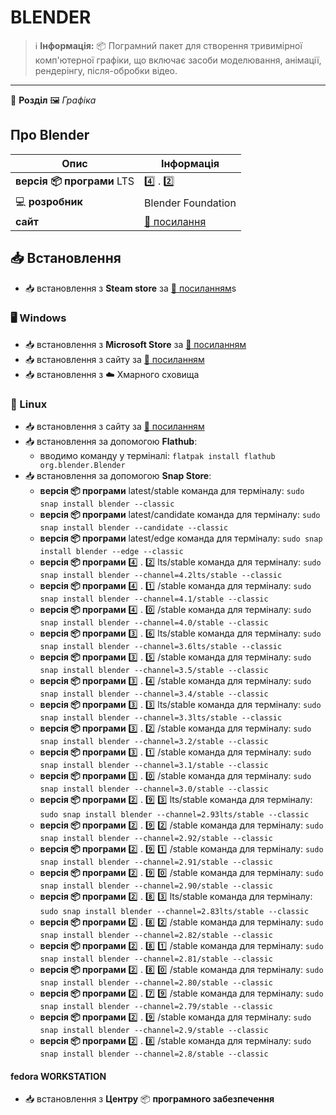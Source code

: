 # BLENDER


> :information_source: **Інформація:** :package: Пограмний пакет для створення тривимірної комп'ютерної графіки, що включає засоби моделювання, анімації, рендерінгу, після-обробки відео.

---

:open_file_folder: **Розділ** :framed_picture: *Графіка*

## Про Blender

| Опис | Інформація |
| ---- | ---------- |
| **версія :package: програми** LTS | :four: . :two: |
| :computer: **розробник** | Blender Foundation |
| **сайт** | [:link: посилання](https://www.blender.org) |

## :inbox_tray: Встановлення

- :inbox_tray: встановлення з **Steam store** за [:link: посиланням](https://store.steampowered.com/app/365670/Blender/)s

### :desktop_computer: Windows

- :inbox_tray: встановлення з **Microsoft Store** за [:link: посиланням](https://apps.microsoft.com/store/detail/blender/9PP3C07GTVRH)
- :inbox_tray: встановлення з сайту за [:link: посиланням](https://www.blender.org/download/)
- :inbox_tray: встановлення з :cloud: Хмарного сховища

### :penguin: Linux

- :inbox_tray: встановлення з сайту за [:link: посиланням](https://www.blender.org/download/)
- :inbox_tray: встановлення за допомогою **Flathub**:
  - вводимо команду у терміналі: `flatpak install flathub org.blender.Blender`
- :inbox_tray: встановлення за допомогою **Snap Store**:
  - **версія :package: програми** latest/stable команда для терміналу: `sudo snap install blender --classic`
  - **версія :package: програми** latest/candidate команда для терміналу: `sudo snap install blender --candidate --classic`
  - **версія :package: програми** latest/edge команда для терміналу: `sudo snap install blender --edge --classic`
  - **версія :package: програми** :four: . :two: lts/stable команда для терміналу: `sudo snap install blender --channel=4.2lts/stable --classic`
  - **версія :package: програми** :four: . :one: /stable команда для терміналу: `sudo snap install blender --channel=4.1/stable --classic`
  - **версія :package: програми** :four: . :zero: /stable команда для терміналу: `sudo snap install blender --channel=4.0/stable --classic`
  - **версія :package: програми** :three: . :six: lts/stable команда для терміналу: `sudo snap install blender --channel=3.6lts/stable --classic`
  - **версія :package: програми** :three: . :five: /stable команда для терміналу: `sudo snap install blender --channel=3.5/stable --classic`
  - **версія :package: програми** :three: . :four: /stable команда для терміналу: `sudo snap install blender --channel=3.4/stable --classic`
  - **версія :package: програми** :three: . :three: lts/stable команда для терміналу: `sudo snap install blender --channel=3.3lts/stable --classic`
  - **версія :package: програми** :three: . :two: /stable команда для терміналу: `sudo snap install blender --channel=3.2/stable --classic`
  - **версія :package: програми** :three: . :one: /stable команда для терміналу: `sudo snap install blender --channel=3.1/stable --classic`
  - **версія :package: програми** :three: . :zero: /stable команда для терміналу: `sudo snap install blender --channel=3.0/stable --classic`
  - **версія :package: програми** :two: . :nine: :three: lts/stable команда для терміналу: `sudo snap install blender --channel=2.93lts/stable --classic`
  - **версія :package: програми** :two: . :nine: :two: /stable команда для терміналу: `sudo snap install blender --channel=2.92/stable --classic`
  - **версія :package: програми** :two: . :nine: :one: /stable команда для терміналу: `sudo snap install blender --channel=2.91/stable --classic`
  - **версія :package: програми** :two: . :nine: :zero: /stable команда для терміналу: `sudo snap install blender --channel=2.90/stable --classic`
  - **версія :package: програми** :two: . :eight: :three: lts/stable команда для терміналу: `sudo snap install blender --channel=2.83lts/stable --classic`
  - **версія :package: програми** :two: . :eight: :two: /stable команда для терміналу: `sudo snap install blender --channel=2.82/stable --classic`
  - **версія :package: програми** :two: . :eight: :one: /stable команда для терміналу: `sudo snap install blender --channel=2.81/stable --classic`
  - **версія :package: програми** :two: . :eight: :zero: /stable команда для терміналу: `sudo snap install blender --channel=2.80/stable --classic`
  - **версія :package: програми** :two: . :seven: :nine: /stable команда для терміналу: `sudo snap install blender --channel=2.79/stable --classic`
  - **версія :package: програми** :two: . :nine: /stable команда для терміналу: `sudo snap install blender --channel=2.9/stable --classic`
  - **версія :package: програми** :two: . :eight: /stable команда для терміналу: `sudo snap install blender --channel=2.8/stable --classic`

#### fedora WORKSTATION

- :inbox_tray: встановлення з **Центру** :package: **програмного забезпечення**
